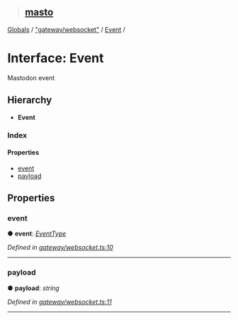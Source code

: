 > ## [masto](../README.md)

[Globals](../globals.md) / ["gateway/websocket"](../modules/_gateway_websocket_.md) / [Event](_gateway_websocket_.event.md) /

# Interface: Event

Mastodon event

## Hierarchy

* **Event**

### Index

#### Properties

* [event](_gateway_websocket_.event.md#event)
* [payload](_gateway_websocket_.event.md#payload)

## Properties

###  event

● **event**: *[EventType](../modules/_gateway_websocket_.md#eventtype)*

*Defined in [gateway/websocket.ts:10](https://github.com/neet/masto.js/blob/635a2aa/src/gateway/websocket.ts#L10)*

___

###  payload

● **payload**: *string*

*Defined in [gateway/websocket.ts:11](https://github.com/neet/masto.js/blob/635a2aa/src/gateway/websocket.ts#L11)*

___